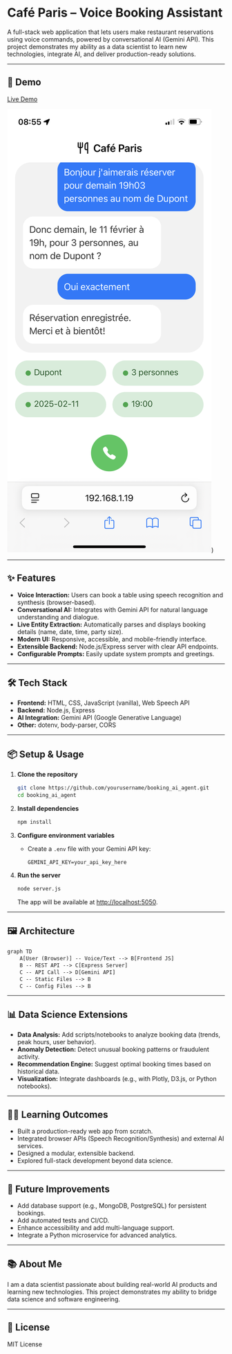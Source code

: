 # Café Paris – Voice Booking Assistant

A full-stack web application that lets users make restaurant reservations using voice commands, powered by conversational AI (Gemini API). This project demonstrates my ability as a data scientist to learn new technologies, integrate AI, and deliver production-ready solutions.

---

## 🚀 Demo

[Live Demo](https://booking-ai-agent.onrender.com)  
<!-- Replace with your actual live URL -->
![App Screenshot](IMG_3241.png))
<!-- Add a real screenshot or GIF of the UI here -->

---

## ✨ Features

- **Voice Interaction:** Users can book a table using speech recognition and synthesis (browser-based).
- **Conversational AI:** Integrates with Gemini API for natural language understanding and dialogue.
- **Live Entity Extraction:** Automatically parses and displays booking details (name, date, time, party size).
- **Modern UI:** Responsive, accessible, and mobile-friendly interface.
- **Extensible Backend:** Node.js/Express server with clear API endpoints.
- **Configurable Prompts:** Easily update system prompts and greetings.

---

## 🛠️ Tech Stack

- **Frontend:** HTML, CSS, JavaScript (vanilla), Web Speech API
- **Backend:** Node.js, Express
- **AI Integration:** Gemini API (Google Generative Language)
- **Other:** dotenv, body-parser, CORS

---

## 📦 Setup & Usage

1. **Clone the repository**
   ```bash
   git clone https://github.com/yourusername/booking_ai_agent.git
   cd booking_ai_agent
   ```

2. **Install dependencies**
   ```bash
   npm install
   ```

3. **Configure environment variables**
   - Create a `.env` file with your Gemini API key:
     ```
     GEMINI_API_KEY=your_api_key_here
     ```

4. **Run the server**
   ```bash
   node server.js
   ```
   The app will be available at [http://localhost:5050](http://localhost:5050).

---

## 🖼️ Architecture

```mermaid
graph TD
    A[User (Browser)] -- Voice/Text --> B[Frontend JS]
    B -- REST API --> C[Express Server]
    C -- API Call --> D[Gemini API]
    C -- Static Files --> B
    C -- Config Files --> B
```

---

## 📊 Data Science Extensions

- **Data Analysis:** Add scripts/notebooks to analyze booking data (trends, peak hours, user behavior).
- **Anomaly Detection:** Detect unusual booking patterns or fraudulent activity.
- **Recommendation Engine:** Suggest optimal booking times based on historical data.
- **Visualization:** Integrate dashboards (e.g., with Plotly, D3.js, or Python notebooks).

---

## 🧑‍💻 Learning Outcomes

- Built a production-ready web app from scratch.
- Integrated browser APIs (Speech Recognition/Synthesis) and external AI services.
- Designed a modular, extensible backend.
- Explored full-stack development beyond data science.

---

## 📝 Future Improvements

- Add database support (e.g., MongoDB, PostgreSQL) for persistent bookings.
- Add automated tests and CI/CD.
- Enhance accessibility and add multi-language support.
- Integrate a Python microservice for advanced analytics.

---

## 📚 About Me

I am a data scientist passionate about building real-world AI products and learning new technologies. This project demonstrates my ability to bridge data science and software engineering.

---

## 📄 License

MIT License
